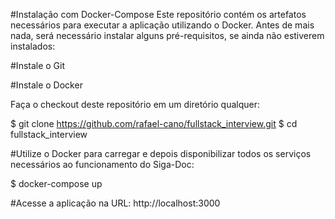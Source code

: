 #Instalação com Docker-Compose
Este repositório contém os artefatos necessários para executar a aplicação utilizando o Docker. Antes de mais nada, será necessário instalar alguns pré-requisitos, se ainda não estiverem instalados:

#Instale o Git

#Instale o Docker

Faça o checkout deste repositório em um diretório qualquer:

$ git clone https://github.com/rafael-cano/fullstack_interview.git
$ cd fullstack_interview

#Utilize o Docker para carregar e depois disponibilizar todos os serviços necessários ao funcionamento do Siga-Doc:

$ docker-compose up

#Acesse a aplicação na URL: http://localhost:3000
